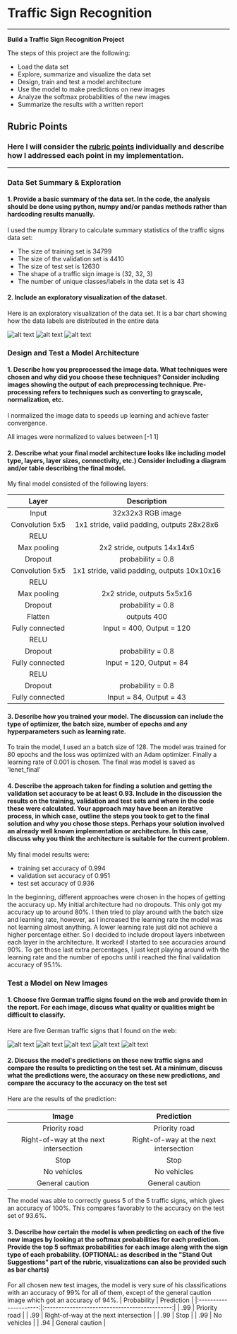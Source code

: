 # **Traffic Sign Recognition** 

---

**Build a Traffic Sign Recognition Project**

The steps of this project are the following:
* Load the data set
* Explore, summarize and visualize the data set
* Design, train and test a model architecture
* Use the model to make predictions on new images
* Analyze the softmax probabilities of the new images
* Summarize the results with a written report


[//]: # (Image References)

[image1]: ./relevant_images/training_distribution.png "Training Visualization"
[image2]: ./relevant_images/validation_distribution.png "Validation Visualization"
[image3]: ./relevant_images/testing_distribution.png "Testing Visualization"
[image4]: ./test_images/14.jpg "Traffic Sign 5"
[image5]: ./test_images/11.jpg "Traffic Sign 4"
[image6]: ./test_images/12.jpg "Traffic Sign 1"
[image7]: ./test_images/15.jpg "Traffic Sign 2"
[image8]: ./test_images/18.jpg "Traffic Sign 3"
[image7]: ./examples/placeholder.png "Traffic Sign 4"
[image8]: ./examples/placeholder.png "Traffic Sign 5"

## Rubric Points
### Here I will consider the [rubric points](https://review.udacity.com/#!/rubrics/481/view) individually and describe how I addressed each point in my implementation.  

---

### Data Set Summary & Exploration

#### 1. Provide a basic summary of the data set. In the code, the analysis should be done using python, numpy and/or pandas methods rather than hardcoding results manually.

I used the numpy library to calculate summary statistics of the traffic
signs data set:

* The size of training set is 34799
* The size of the validation set is 4410 
* The size of test set is 12630
* The shape of a traffic sign image is (32, 32, 3)
* The number of unique classes/labels in the data set is 43

#### 2. Include an exploratory visualization of the dataset.

Here is an exploratory visualization of the data set. It is a bar chart showing how the data labels are distributed in the entire data

![alt text][image1] ![alt text][image2] ![alt text][image3]

### Design and Test a Model Architecture

#### 1. Describe how you preprocessed the image data. What techniques were chosen and why did you choose these techniques? Consider including images showing the output of each preprocessing technique. Pre-processing refers to techniques such as converting to grayscale, normalization, etc.


I normalized the image data to speeds up learning and achieve faster convergence.

All images were normalized to values between [-1 1]


#### 2. Describe what your final model architecture looks like including model type, layers, layer sizes, connectivity, etc.) Consider including a diagram and/or table describing the final model.

My final model consisted of the following layers:

| Layer         		|     Description	        					| 
|:---------------------:|:---------------------------------------------:| 
| Input         		| 32x32x3 RGB image   							| 
| Convolution 5x5     	| 1x1 stride, valid padding, outputs 28x28x6 	|
| RELU					|												|
| Max pooling	      	| 2x2 stride,  outputs 14x14x6 				|
| Dropout					|		probability = 0.8										|
| Convolution 5x5     	| 1x1 stride, valid padding, outputs 10x10x16 	|
| RELU					|												|
| Max pooling	      	| 2x2 stride,  outputs 5x5x16 				|
| Dropout					|		probability = 0.8										|
| Flatten     	| outputs 400 	|
| Fully connected		| Input = 400, Output = 120       						|
| RELU					|												|
| Dropout					|		probability = 0.8										|
| Fully connected		| Input = 120, Output = 84       						|
| RELU					|												|
| Dropout					|		probability = 0.8										|
| Fully connected		| Input = 84, Output = 43       						|


#### 3. Describe how you trained your model. The discussion can include the type of optimizer, the batch size, number of epochs and any hyperparameters such as learning rate.

To train the model, I used an a batch size of 128. The model was trained for 80 epochs and the loss was optimized with an Adam optimizer. Finally a learning rate of 0.001 is chosen. The final was model is saved as 'lenet_final'

#### 4. Describe the approach taken for finding a solution and getting the validation set accuracy to be at least 0.93. Include in the discussion the results on the training, validation and test sets and where in the code these were calculated. Your approach may have been an iterative process, in which case, outline the steps you took to get to the final solution and why you chose those steps. Perhaps your solution involved an already well known implementation or architecture. In this case, discuss why you think the architecture is suitable for the current problem.

My final model results were:
* training set accuracy of 0.994
* validation set accuracy of 0.951 
* test set accuracy of 0.936

In the beginning, different approaches were chosen in the hopes of getting the accuracy up. My initial architecture had no dropouts. This only got my accuracy up to around 80%. I then tried to play around with the batch size and learning rate, however, as I increased the learning rate the model was not learning almost anything. A lower learning rate just did not achieve a higher percentage either. So I decided to include dropout layers inbetween each layer in the architecture. It worked! I started to see accuracies around 90%. To get those last extra percentages, I just kept playing around with the learning rate and the number of epochs until i reached the final validation accuracy of 95.1%. 

### Test a Model on New Images

#### 1. Choose five German traffic signs found on the web and provide them in the report. For each image, discuss what quality or qualities might be difficult to classify.

Here are five German traffic signs that I found on the web:

![alt text][image4] ![alt text][image5] ![alt text][image6] 
![alt text][image7] ![alt text][image8]


#### 2. Discuss the model's predictions on these new traffic signs and compare the results to predicting on the test set. At a minimum, discuss what the predictions were, the accuracy on these new predictions, and compare the accuracy to the accuracy on the test set 

Here are the results of the prediction:

| Image			        |     Prediction	        					| 
|:---------------------:|:---------------------------------------------:| 
| Priority road      		| Priority road   									| 
| Right-of-way at the next intersection     			| Right-of-way at the next intersection										|
| Stop					| Stop											|
| No vehicles	      		| No vehicles				 				|
| General caution			| General caution      							|


The model was able to correctly guess 5 of the 5 traffic signs, which gives an accuracy of 100%. This compares favorably to the accuracy on the test set of 93.6%.

#### 3. Describe how certain the model is when predicting on each of the five new images by looking at the softmax probabilities for each prediction. Provide the top 5 softmax probabilities for each image along with the sign type of each probability. (OPTIONAL: as described in the "Stand Out Suggestions" part of the rubric, visualizations can also be provided such as bar charts)

For all chosen new test images, the model is very sure of his classifications with an accuracy of 99% for all of them, except of the general caution image which got an accuracy of 94%.
| Probability         	|     Prediction	        					| 
|:---------------------:|:---------------------------------------------:| 
| .99         			| Priority road   									| 
| .99     				| Right-of-way at the next intersection 										|
| .99					| Stop											|
| .99	      			| No vehicles					 				|
| .94				    | General caution      							|
